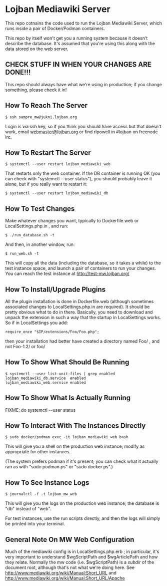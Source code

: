 Lojban Mediawiki Server
=======================

This repo cotnains the code used to run the Lojban Mediawiki Server, which runs
inside a pair of Docker/Podman containers.

This repo by itself won't get you a running system because it doesn't describe
the database.  It's assumed that you're using this along with the data stored
on the web server.

CHECK STUFF IN WHEN YOUR CHANGES ARE DONE!!!
--------------------------------------------

This repo should always have what we're using in production; if you change
something, please check it in!

How To Reach The Server
-----------------------

	$ ssh sampre_mw@jukni.lojban.org 

Login is via ssh key, so if you think you should have access but that doesn't
work, email webmaster@lojban.org or find rlpowell in #lojban on freenode irc.

How To Restart The Server
-------------------------

	$ systemctl --user restart lojban_mediawiki_web

That restarts only the web container.  If the DB container is running OK (you can check
with "systemctl --user status"), you should probably leave it alone, but if you really
want to restart it:

	$ systemctl --user restart lojban_mediawiki_db

How To Test Changes
-------------------

Make whatever changes you want, typically to Dockerfile.web or
LocalSettings.php.in , and run:

	$ ./run_database.sh -t

And then, in another window, run:

	$ run_web.sh -t

This will copy all the data (including the database, so it takes a while) to
the test instance space, and launch a pair of containers to run your changes.
You can reach the test instance at http://test-mw.lojban.org/

How To Install/Upgrade Plugins
------------------------------

All the plugin installation is done in Dockerfile.web (although sometimes
associated changes to LocalSettings.php.in are required).  It should be pretty
obvious what to do in there. Basically, you need to download and unpack the
extension in such a way that the startup in LocalSettings works.  So if in
LocalSettings you add:

	require_once "$IP/extensions/Foo/Foo.php";

then your installation had better have created a directory named Foo/ ,
and not Foo-1.2/ or foo/

How To Show What Should Be Running
----------------------------------

	$ systemctl --user list-unit-files | grep enabled
	lojban_mediawiki_db.service  enabled
	lojban_mediawiki_web.service enabled

How To Show What Is Actually Running
------------------------------------

FIXME: do
systemctl --user status

How To Interact With The Instances Directly
-------------------------------------------

	$ sudo docker/podman exec -it lojban_mediawiki_web bash

This will give you a shell on the production web instance; modify as
appropriate for other instances.

(The system prefers podman if it's present; you can check what it actually ran
as with "sudo podman ps" or "sudo docker ps".)

How To See Instance Logs
------------------------

	$ journalctl -f -t lojban_mw_web

This will give you the logs on the production web instance; the database is "db" instead
of "web".

For test instances, use the run scripts directly, and then the logs will simply be printed
into your terminal.

General Note On MW Web Configuration
------------------------------------

Much of the mediawiki config is in LocalSettings.php.erb ; in
particular, it's very important to understand $wgScriptPath and
$wgArticlePath and how they relate.  Normally the mw code (i.e.
$wgScriptPath) is a *subdir* of the document root, although that's
not what we're doing here.  See
http://www.mediawiki.org/wiki/Manual:Short_URL and
http://www.mediawiki.org/wiki/Manual:Short_URL/Apache
